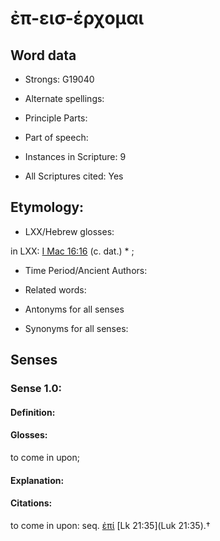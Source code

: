 # ἐπ-εισ-έρχομαι 

<!-- Status: S2=NeedsEdits -->
<!-- Lexica used for edits:   -->

## Word data

* Strongs: G19040

* Alternate spellings:



* Principle Parts: 


* Part of speech: 


* Instances in Scripture: 9

* All Scriptures cited: Yes

## Etymology: 


* LXX/Hebrew glosses: 

in LXX: [I Mac 16:16](1Macc.16.16) (c. dat.) * ; 

* Time Period/Ancient Authors: 


* Related words: 

* Antonyms for all senses

* Synonyms for all senses: 


## Senses 


### Sense  1.0: 

#### Definition: 

#### Glosses: 

to come in upon; 

#### Explanation: 


#### Citations: 

to come in upon: seq. [ἐπί]() [Lk 21:35](Luk 21:35).†
